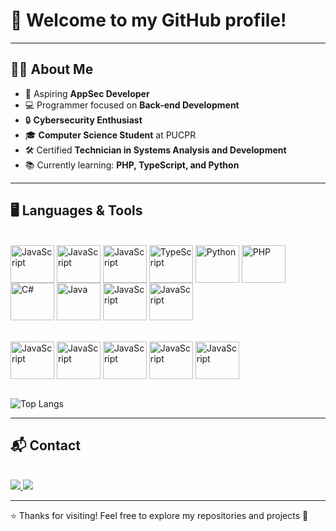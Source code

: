 # 👋 Welcome to my GitHub profile!

---

## 👨‍🎓 About Me  
- 🎯 Aspiring **AppSec Developer**  
- 💻 Programmer focused on **Back-end Development**  
- 🔒 **Cybersecurity Enthusiast**  
- 🎓 **Computer Science Student** at PUCPR  
- 🛠️ Certified **Technician in Systems Analysis and Development**  
- 📚 Currently learning: **PHP, TypeScript, and Python**  

---

## 🖥️ Languages & Tools  

<div style="display: inline_block; justify-content: center;"><br>
  <img align="center" alt="JavaScript" height="60" width="70" src="https://cdn.jsdelivr.net/gh/devicons/devicon@latest/icons/html5/html5-original.svg" />
  <img align="center" alt="JavaScript" height="60" width="70" src="https://cdn.jsdelivr.net/gh/devicons/devicon@latest/icons/css3/css3-original.svg" />
  <img align="center" alt="JavaScript" height="60" width="70" src="https://cdn.jsdelivr.net/gh/devicons/devicon/icons/javascript/javascript-original.svg"/>
  <img align="center" alt="TypeScript" height="60" width="70" src="https://cdn.jsdelivr.net/gh/devicons/devicon/icons/typescript/typescript-original.svg"/>
  <img align="center" alt="Python" height="60" width="70" src="https://cdn.jsdelivr.net/gh/devicons/devicon/icons/python/python-original.svg"/>
  <img align="center" alt="PHP" height="60" width="70" src="https://cdn.jsdelivr.net/gh/devicons/devicon/icons/php/php-original.svg"/>
  <img align="center" alt="C#" height="60" width="70" src="https://cdn.jsdelivr.net/gh/devicons/devicon/icons/csharp/csharp-original.svg"/>
  <img align="center" alt="Java" height="60" width="70" src="https://cdn.jsdelivr.net/gh/devicons/devicon/icons/java/java-original.svg"/>
  <img align="center" alt="JavaScript" height="60" width="70" src="https://cdn.jsdelivr.net/gh/devicons/devicon@latest/icons/azuresqldatabase/azuresqldatabase-original.svg" />
  <img align="center" alt="JavaScript" height="60" width="70" src="https://cdn.jsdelivr.net/gh/devicons/devicon@latest/icons/nodejs/nodejs-original.svg" />       
</div><br>
<div style="display: inline_block"><br>
  <img align="center" alt="JavaScript" height="60" width="70" src="https://cdn.jsdelivr.net/gh/devicons/devicon@latest/icons/vscode/vscode-original.svg" />
  <img align="center" alt="JavaScript" height="60" width="70" src="https://cdn.jsdelivr.net/gh/devicons/devicon@latest/icons/visualstudio/visualstudio-original.svg" />
  <img align="center" alt="JavaScript" height="60" width="70" src="https://cdn.jsdelivr.net/gh/devicons/devicon@latest/icons/processing/processing-original.svg" />
  <img align="center" alt="JavaScript" height="60" width="70" src="https://cdn.jsdelivr.net/gh/devicons/devicon@latest/icons/pycharm/pycharm-original.svg" />
  <img align="center" alt="JavaScript" height="60" width="70" src="https://cdn.jsdelivr.net/gh/devicons/devicon@latest/icons/mysql/mysql-original-wordmark.svg" />
</div><br>

![Top Langs](https://github-readme-stats.vercel.app/api/top-langs/?username=devPatrickDavidson&layout=compact&theme=dracula)

---

## 📬 Contact  

<div style="display: inline_block"><br>
  <a href="mailto:patrick.davidsoncarvalho@gmail.com" target="_blank">
    <img src="https://img.shields.io/badge/-Gmail-D14836?style=for-the-badge&logo=gmail&logoColor=white">
  </a>
  <a href="https://www.linkedin.com/in/devPatrickDavidson" target="_blank">
    <img src="https://img.shields.io/badge/-LinkedIn-0077B5?style=for-the-badge&logo=linkedin&logoColor=white">
  </a>
</div>  

---

⭐ Thanks for visiting! Feel free to explore my repositories and projects 🚀

